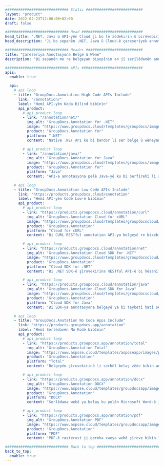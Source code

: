 ```yaml
---
############################# Static ##########################
layout: "product"
date: 2022-02-23T12:00:00+02:00
draft: false

############################# Head ############################
head_title: ".NET, Java û API-yên Cloud ji bo lê zêdekirin û birêvebirina Annotasyonên Belgeyê"
head_description: "Ji bo sepanên .NET, Java û Cloud-ê çareseriyek annotasyona belgeyê ya tev-di-yek bistînin da ku formatên belge û wêneyê yên hevpar binirxînin."

############################# Header ##########################
title: "Çareseriya Annotasyona Belge û Wêne"
description: "Bi sepanên me re belgeyan bişopînin an jî serîlêdanên annotasyonê yên xwerû yên xwerû li ser platformên populer ên ku li ser API-yên pêşîn an ewr bikar tînin ava bikin."

############################# APIs ############################
apis:
  enable: true

  api:
    # api loop
    - title: "GroupDocs.Annotation High Code APIs Include"
      link: "/annotation/"
      label: "Hemî API-yên Koda Bilind bibînin"
      api_product:
        # api_product loop
        - link: "/annotation/net/"
          img_alt: "GroupDocs.Annotation for .NET"
          image: "https://www.groupdocs.cloud/templates/groupdocs/images/product-logos/groupdocs-annotation-net.png"
          product: "GroupDocs.Annotation for"
          platform: ".NET"
          content: "Native .NET API ku bi bandor li ser belge û wêneyan şîroveyan zêde bike, biguherîne an jê bibe. Piştgiriya xebatê bi hemî celebên annotasyonê yên populer re dike."

        # api_product loop
        - link: "/annotation/java/"
          img_alt: "GroupDocs.Annotation for Java"
          image: "https://www.groupdocs.cloud/templates/groupdocs/images/product-logos/groupdocs-annotation-java.png"
          product: "GroupDocs.Annotation for"
          platform: "Java"
          content: "API-a annotasyona pelê Java-yê ku bi berfirehî li ser her pergala xebitandinê ya ku JDK-ya hatî saz kirin, pirtirîn pelge û pelên pelan ên wêneyê bi berfirehî şîrove dike."

    # api loop
    - title: "GroupDocs.Annotation Low Code APIs Include"
      link: "https://products.groupdocs.cloud/annotation"
      label: "Hemî API-yên Code Low-ê bibînin"
      api_product:
        # api_product loop
        - link: "https://products.groupdocs.cloud/annotation/curl"
          img_alt: "GroupDocs.Annotation Cloud for cURL"
          image: "https://www.groupdocs.cloud/templates/groupdocscloud/images/sdk/272x272/groupdocs_annotation-for-curl.png"
          product: "GroupDocs.Annotation"
          platform: "Cloud for cURL"
          content: "Bi CURL RESTful annotation API-ya belgeyê re bixebitin da ku bi lez PDF, Word, Excel, PowerPoint, Visio, wêne û gelek formatên din di serîlêdanên xwe de şîrove bikin."

        # api_product loop
        - link: "https://products.groupdocs.cloud/annotation/net"
          img_alt: "GroupDocs.Annotation Cloud SDK for .NET"
          image: "https://www.groupdocs.cloud/templates/groupdocscloud/images/sdk/272x272/groupdocs_annotation-for-net.png"
          product: "GroupDocs.Annotation"
          platform: "Cloud SDK for .NET"
          content: "Bi .NET SDK-ê şîrovekirina RESTful API-ê bi hêsanî bikar bînin da ku li 40+ formatên pelan ên populer metn, ava nîşana, dever, xal û cûrbecûr celebên annotasyonê zêde bikin."

        # api_product loop
        - link: "https://products.groupdocs.cloud/annotation/java"
          img_alt: "GroupDocs.Annotation Cloud SDK for Java"
          image: "https://www.groupdocs.cloud/templates/groupdocscloud/images/sdk/272x272/groupdocs_annotation-for-java.png"
          product: "GroupDocs.Annotation"
          platform: "Cloud SDK for Java"
          content: "Bi SDK-ya annotasyona belgeyê ya bi taybetî hatî sêwirandin ji bo Java taybetmendiyên şîrovekirina belgeya kalîteya bilind li formatên belge û wêneyê zêde bikin."

    # api loop
    - title: "GroupDocs.Anotation No Code Apps Include" 
      link: "https://products.groupdocs.app/annotation"
      label: "Hemî Serlêdanên No Kodê bibînin"
      api_product:
        # api_product loop
        - link: "https://products.groupdocs.app/annotation/total"
          img_alt: "GroupDocs.Annotation Total"
          image: "https://www.aspose.cloud/templates/asposeapp/images/products/logo/aspose_annotation-app.png"
          product: "GroupDocs.Annotation"
          platform: "Total"
          content: "Belgeyên şîrovekirinê li serhêl belaş zêde bikin an jê bikin."

        # api_product loop
        - link: "https://products.groupdocs.app/annotation/docx"
          img_alt: "GroupDocs.Annotation DOCX"
          image: "https://www.aspose.cloud/templates/groupdocsapp/images/products/logo/groupdocs_words-app.png"
          product: "GroupDocs.Annotation"
          platform: "DOCX"
          content: "Serlêdana webê ya belaş ku pelên Microsoft Word-ê ji her cîhazê serhêl destnîşan dike."

        # api_product loop
        - link: "https://products.groupdocs.app/annotation/pdf"
          img_alt: "GroupDocs.Annotation PDF"
          image: "https://www.aspose.cloud/templates/groupdocsapp/images/products/logo/groupdocs_pdf-app.png"
          product: "GroupDocs.Annotation"
          platform: "PDF"
          content: "PDF-ê rasterast ji geroka xweya webê şîrove bikin."

############################# Back to top ###############################
back_to_top:
  enable: true
---
```

